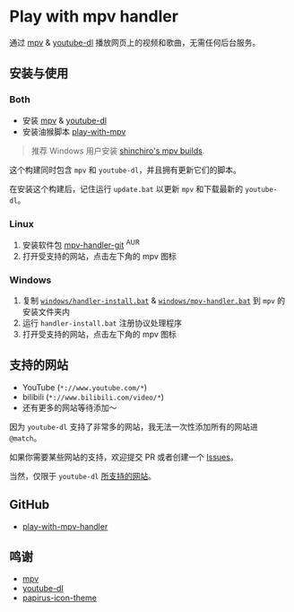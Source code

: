 # Play with mpv handler

通过 [mpv](https://mpv.io/) & [youtube-dl](https://github.com/ytdl-org/youtube-dl/) 播放网页上的视频和歌曲，无需任何后台服务。

## 安装与使用

### Both

- 安装 [mpv](https://mpv.io/installation/) & [youtube-dl](https://github.com/ytdl-org/youtube-dl/)
- 安装油猴脚本 [play-with-mpv](https://greasyfork.org/scripts/416271-play-with-mpv)

> 推荐 Windows 用户安装 [shinchiro's mpv builds](https://sourceforge.net/projects/mpv-player-windows/files).

这个构建同时包含 `mpv` 和 `youtube-dl`，并且拥有更新它们的脚本。

在安装这个构建后，记住运行 `update.bat` 以更新 `mpv` 和下载最新的 `youtube-dl`。

### Linux

1. 安装软件包 [mpv-handler-git](https://aur.archlinux.org/packages/mpv-handler-git/) <sup>AUR</sup>
2. 打开受支持的网站，点击左下角的 mpv 图标

### Windows

1. 复制 [`windows/handler-install.bat`](https://github.com/akiirui/play-with-mpv-handler/tree/main/windows/handler-install.bat) & [`windows/mpv-handler.bat`](https://github.com/akiirui/play-with-mpv-handler/tree/main/windows/mpv-handler.bat) 到 `mpv` 的安装文件夹内
2. 运行 `handler-install.bat` 注册协议处理程序
3. 打开受支持的网站，点击左下角的 mpv 图标

## 支持的网站

- YouTube (`*://www.youtube.com/*`)
- bilibili (`*://www.bilibili.com/video/*`)
- 还有更多的网站等待添加～

因为 `youtube-dl` 支持了非常多的网站，我无法一次性添加所有的网站进 `@match`。

如果你需要某些网站的支持，欢迎提交 PR 或者创建一个 [Issues](https://github.com/akiirui/play-with-mpv-handler/issues/new)。

当然，仅限于 `youtube-dl` [所支持的网站](https://ytdl-org.github.io/youtube-dl/supportedsites.html)。

## GitHub

- [play-with-mpv-handler](https://github.com/akiirui/play-with-mpv-handler/)

## 鸣谢

- [mpv](https://mpv.io/)
- [youtube-dl](https://github.com/ytdl-org/youtube-dl/)
- [papirus-icon-theme](https://github.com/PapirusDevelopmentTeam/papirus-icon-theme)
